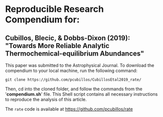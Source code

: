 # Reproducible Research Compendium for:

## Cubillos, Blecic, & Dobbs-Dixon (2019): "Towards More Reliable Analytic Thermochemical-equilibrium Abundances"


This paper was submitted to the Astrophysical Journal. To download the compendium to your local machine, run the following command:
```shell
git clone https://github.com/pcubillos/CubillosEtal2019_rate/
```

Then, cd into the cloned folder, and follow the commands from the '**compendium.sh**' file.  This Shell script contains all necessary instructions to reproduce the analysis of this article.

The ``rate`` code is available at https://github.com/pcubillos/rate
